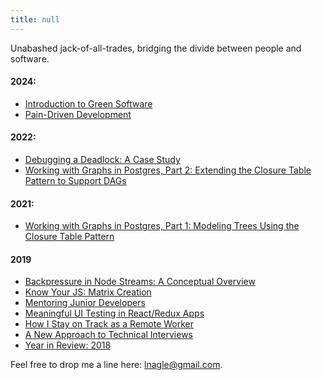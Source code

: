 ```yaml
---
title: null
---
```


Unabashed jack-of-all-trades, bridging the divide between people and software.

#### 2024:
- [Introduction to Green Software](introduction-to-green-software.md)
- [Pain-Driven Development](pain-driven-development.md)

#### 2022:
- [Debugging a Deadlock: A Case Study](debugging-a-deadlock.md)
- [Working with Graphs in Postgres, Part 2: Extending the Closure Table Pattern to Support DAGs](extended-closure-table-pattern.md)

#### 2021:
- [Working with Graphs in Postgres, Part 1: Modeling Trees Using the Closure Table Pattern](closure-table-pattern.md)

#### 2019
- [Backpressure in Node Streams: A Conceptual Overview](backpressure-in-node-streams.md)
- [Know Your JS: Matrix Creation](know-your-js-matrix-creation.md)
- [Mentoring Junior Developers](mentoring-junior-devs.md)
- [Meaningful UI Testing in React/Redux Apps](meaningful-ui-testing-react-redux.md)
- [How I Stay on Track as a Remote Worker](productive-remote-work.md)
- [A New Approach to Technical Interviews](new-tech-interview-approach.md)
- [Year in Review: 2018](year-in-review-2018.md)

Feel free to drop me a line here: lnagle@gmail.com.
